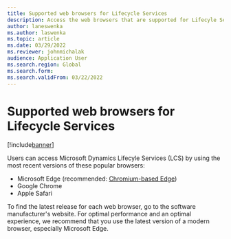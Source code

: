 ```yaml
---
title: Supported web browsers for Lifecycle Services 
description: Access the web browsers that are supported for Lifecyle Services, including a recommendation to use the latest versions of modern browsers.
author: laneswenka
ms.author: laswenka
ms.topic: article
ms.date: 03/29/2022
ms.reviewer: johnmichalak
audience: Application User
ms.search.region: Global
ms.search.form:
ms.search.validFrom: 03/22/2022
---
```


# Supported web browsers for Lifecycle Services 

[!include[banner](../includes/banner.md)]

Users can access Microsoft Dynamics Lifecyle Services (LCS) by using the most recent versions of these popular browsers: 

- Microsoft Edge (recommended: [Chromium-based Edge](https://support.microsoft.com/microsoft-edge/download-the-new-microsoft-edge-based-on-chromium-0f4a3dd7-55df-60f5-739f-00010dba52cf))
- Google Chrome
- Apple Safari

To find the latest release for each web browser, go to the software manufacturer's website. For optimal performance and an optimal experience, we recommend that you use the latest version of a modern browser, especially Microsoft Edge. 

